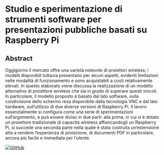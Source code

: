 # Studio e sperimentazione di strumenti software per presentazioni pubbliche basati su Raspberry Pi

## Abstract
Oggigiorno il mercato offre una varietà notevole di proiettori wireless; i modelli disponibili tuttavia presentano per alcuni aspetti, evidenti limitazioni nelle modalità di funzionamento e sono acquistabili a costi relativamente elevati. In questo elaborato viene discussa la realizzazione di un modello alternativo di proiettore wireless che sia in grado di superare questi vincoli. In particolare, il modello proposto è basato dal lato software, sulla condivisione dello schermo resa disponibile dalla tecnologia VNC e dal lato hardware, sull’utilizzo di due diverse versioni di Raspberry Pi. Il lavoro essenzialmente si configura come una serie di sperimentazioni sull’argomento, e può essere diviso in due parti: alla prima, in cui si è dotato un proiettore tradizionale di capacità wireless affiancandogli un Raspberry Pi, si succede una seconda parte nella quale è stata costruita un’estensione atta a rendere l’esperienza di proiezione, di documenti PDF in particolare, ancora più facile e immediata per l’utente.



[![GitHub](https://i.creativecommons.org/l/by-nc-sa/3.0/it/88x31.png)](http://creativecommons.org/licenses/by-nc-sa/3.0/it/)
